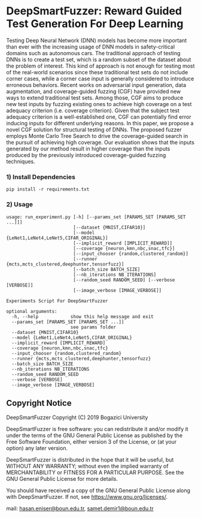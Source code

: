 # DeepSmartFuzzer: Reward Guided Test Generation For Deep Learning

Testing Deep Neural Network (DNN) models has become more important than ever with the increasing usage of DNN models in safety-critical domains such as autonomous cars. The traditional approach of testing DNNs is to create a test set, which is a random subset of the dataset about the problem of interest. This kind of approach is not enough for testing most of the real-world scenarios since these traditional test sets do not include corner cases, while a corner case input is generally considered to introduce erroneous behaviors. Recent works on adversarial input generation, data augmentation, and coverage-guided fuzzing (CGF) have provided new ways to extend traditional test sets. Among those, CGF aims to produce new test inputs by fuzzing existing ones to achieve high coverage on a test adequacy criterion (i.e. coverage criterion). Given that the subject test adequacy criterion is a well-established one, CGF can potentially find error inducing inputs for different underlying reasons. In this paper, we propose a novel CGF solution for structural testing of DNNs. The proposed fuzzer employs Monte Carlo Tree Search to drive the coverage-guided search in the pursuit of achieving high coverage. Our evaluation shows that the inputs generated by our method result in higher coverage than the inputs produced by the previously introduced coverage-guided fuzzing techniques.

### 1) Install Dependencies
```
pip install -r requirements.txt
```

### 2) Usage
```
usage: run_experiment.py [-h] [--params_set [PARAMS_SET [PARAMS_SET ...]]]
                         [--dataset {MNIST,CIFAR10}]
                         [--model {LeNet1,LeNet4,LeNet5,CIFAR_ORIGINAL}]
                         [--implicit_reward [IMPLICIT_REWARD]]
                         [--coverage {neuron,kmn,nbc,snac,tfc}]
                         [--input_chooser {random,clustered_random}]
                         [--runner {mcts,mcts_clustered,deephunter,tensorfuzz}]
                         [--batch_size BATCH_SIZE]
                         [--nb_iterations NB_ITERATIONS]
                         [--random_seed RANDOM_SEED] [--verbose [VERBOSE]]
                         [--image_verbose [IMAGE_VERBOSE]]

Experiments Script For DeepSmartFuzzer

optional arguments:
  -h, --help            show this help message and exit
  --params_set [PARAMS_SET [PARAMS_SET ...]]
                        see params folder
  --dataset {MNIST,CIFAR10}
  --model {LeNet1,LeNet4,LeNet5,CIFAR_ORIGINAL}
  --implicit_reward [IMPLICIT_REWARD]
  --coverage {neuron,kmn,nbc,snac,tfc}
  --input_chooser {random,clustered_random}
  --runner {mcts,mcts_clustered,deephunter,tensorfuzz}
  --batch_size BATCH_SIZE
  --nb_iterations NB_ITERATIONS
  --random_seed RANDOM_SEED
  --verbose [VERBOSE]
  --image_verbose [IMAGE_VERBOSE]
```

## Copyright Notice
DeepSmartFuzzer Copyright (C) 2019 Bogazici University

DeepSmartFuzzer is free software: you can redistribute it and/or modify it under the terms of the GNU General Public License as published by the Free Software Foundation, either version 3 of the License, or (at your option) any later version.

DeepSmartFuzzer is distributed in the hope that it will be useful, but WITHOUT ANY WARRANTY; without even the implied warranty of MERCHANTABILITY or FITNESS FOR A PARTICULAR PURPOSE. See the GNU General Public License for more details.

You should have received a copy of the GNU General Public License along with DeepSmartFuzzer. If not, see https://www.gnu.org/licenses/.

mail: hasan.eniser@boun.edu.tr, samet.demir1@boun.edu.tr

